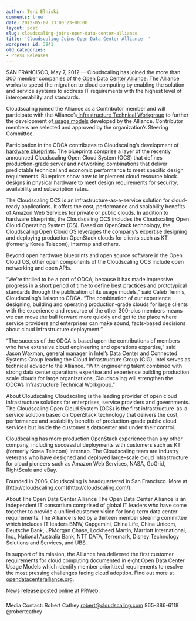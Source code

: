 ```yaml
---
author: Teri Elniski
comments: true
date: 2012-05-07 13:00:23+00:00
layout: post
slug: cloudscaling-joins-open-data-center-alliance
title: 'Cloudscaling Joins Open Data Center Alliance  '
wordpress_id: 3941
old_categories:
- Press Releases
---
```


SAN FRANCISCO, May 7, 2012 — Cloudscaling has joined the more than 300 member companies of the[ Open Data Center Alliance](http://www.opendatacenteralliance.org/). The Alliance works to speed the migration to cloud computing by enabling the solution and service systems to address IT requirements with the highest level of interoperability and standards.

Cloudscaling joined the Alliance as a Contributor member and will participate with the Alliance’s[ Infrastructure Technical Workgroup](http://www.opendatacenteralliance.org/ourwork/technicalworkgroups) to further the development of[ usage models](http://www.opendatacenteralliance.org/ourwork/usagemodels) developed by the Alliance. Contributor members are selected and approved by the organization’s Steering Committee.

Participation in the ODCA contributes to Cloudscaling’s development of[ hardware blueprints](http://www.cloudscaling.com/solution/hardware-blueprints/). The blueprints comprise a layer of the recently announced Cloudscaling Open Cloud System (OCS) that defines production-grade server and networking combinations that deliver predictable technical and economic performance to meet specific design requirements. Blueprints show how to implement cloud resource block designs in physical hardware to meet design requirements for security, availability and subscription rates.

The Cloudscaling OCS is an infrastructure-as-a-service solution for cloud-ready applications. It offers the cost, performance and scalability benefits of Amazon Web Services for private or public clouds. In addition to hardware blueprints, the Cloudscaling OCS includes the Cloudscaling Open Cloud Operating System (OS). Based on OpenStack technology, the Cloudscaling Open Cloud OS leverages the company’s expertise designing and deploying production OpenStack clouds for clients such as KT (formerly Korea Telecom), Internap and others.

Beyond open hardware blueprints and open source software in the Open Cloud OS, other open components of the Cloudscaling OCS include open networking and open APIs.

“We’re thrilled to be a part of ODCA, because it has made impressive progress in a short period of time to define best practices and prototypical standards through the publication of its usage models,” said Caleb Tennis, Cloudscaling’s liaison to ODCA. “The combination of our experience designing, building and operating production-grade clouds for large clients with the experience and resource of the other 300-plus members means we can move the ball forward more quickly and get to the place where service providers and enterprises can make sound, facts-based decisions about cloud infrastructure deployment.”

“The success of the ODCA is based upon the contributions of members who have extensive cloud engineering and operations expertise,” said Jason Waxman, general manager in Intel’s Data Center and Connected Systems Group leading the Cloud Infrastructure Group (CIG). Intel serves as technical advisor to the Alliance. “With engineering talent combined with strong data center operations expertise and experience building production scale clouds for large organizations, Cloudscaling will strengthen the ODCA’s Infrastructure Technical Workgroup.”

About Cloudscaling
Cloudscaling is the leading provider of open cloud infrastructure solutions for enterprises, service providers and governments. The Cloudscaling Open Cloud System (OCS) is the first infrastructure-as-a-service solution based on OpenStack technology that delivers the cost, performance and scalability benefits of production-grade public cloud services but inside the customer's datacenter and under their control.

Cloudscaling has more production OpenStack experience than any other company, including successful deployments with customers such as KT (formerly Korea Telecom) Internap. The Cloudscaling team are industry veterans who have designed and deployed large-scale cloud infrastructure for cloud pioneers such as Amazon Web Services, NASA, GoGrid, RightScale and eBay.

Founded in 2006, Cloudscaling is headquartered in San Francisco. More at [http://cloudscaling.com](http://cloudscaling.com/).

About The Open Data Center Alliance
The Open Data Center Alliance is an independent IT consortium comprised of global IT leaders who have come together to provide a unified customer vision for long-term data center requirements. The Alliance is led by a thirteen member steering committee which includes IT leaders BMW, Capgemini, China Life, China Unicom, Deutsche Bank, JPMorgan Chase, Lockheed Martin, Marriott International, Inc., National Australia Bank, NTT DATA, Terremark, Disney Technology Solutions and Services, and UBS.

In support of its mission, the Alliance has delivered the first customer requirements for cloud computing documented in eight Open Data Center Usage Models which identify member prioritized requirements to resolve the most pressing challenges facing cloud adoption. Find out more at[ opendatacenteralliance.org](http://www.opendatacenteralliance.org/).

[News release posted online at PRWeb](http://www.prweb.com/releases/2012/5/prweb9477532.htm).

###

Media Contact:
Robert Cathey
robert@cloudscaling.com
865-386-6118
@robertcathey
